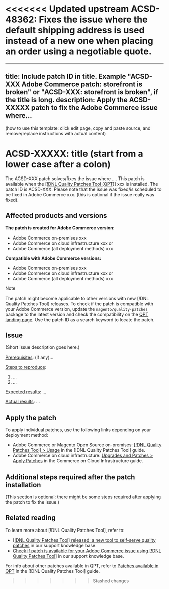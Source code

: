 <<<<<<< Updated upstream
ACSD-48362: Fixes the issue where the default shipping address is used instead of a new one when placing an order using a negotiable quote.
=======
---
title: Include patch ID in title. Example "ACSD-XXX Adobe Commerce patch: storefront is broken" or "ACSD-XXX: storefront is broken", if the title is long.
description: Apply the ACSD-XXXXX patch to fix the Adobe Commerce issue where...
---

(how to use this template: click edit page, copy and paste source, and remove/replace instructions with actual content)

# ACSD-XXXXX: title (start from a lower case after a colon)

The ACSD-XXX patch solves/fixes the issue where .... This patch is available when the [[!DNL Quality Patches Tool (QPT)]](/help/announcements/adobe-commerce-announcements/magento-quality-patches-released-new-tool-to-self-serve-quality-patches.md) xxx is installed. The patch ID is ACSD-XXX. Please note that the issue was fixed/is scheduled to be fixed in Adobe Commerce xxx. (this is optional if the issue really was fixed).

## Affected products and versions

**The patch is created for Adobe Commerce version:**
* Adobe Commerce on-premises xxx
* Adobe Commerce on cloud infrastructure xxx 
    or
* Adobe Commerce (all deployment methods) xxx

**Compatible with Adobe Commerce versions:**
* Adobe Commerce on-premises xxx
* Adobe Commerce on cloud infrastructure xxx
    or
* Adobe Commerce (all deployment methods) xxx

>[!NOTE]
>
>The patch might become applicable to other versions with new [!DNL Quality Patches Tool] releases. To check if the patch is compatible with your Adobe Commerce version, update the `magento/quality-patches` package to the latest version and check the compatibility on the [QPT landing page](https://experienceleague.adobe.com/tools/commerce-quality-patches/index.html). Use the patch ID as a search keyword to locate the patch.

## Issue

(Short issue description goes here.) 

<u>Prerequisites</u>:
(if any)...

<u>Steps to reproduce</u>:

1. ...
1. ...

<u>Expected results</u>:
...

<u>Actual results</u>:
...

## Apply the patch

To apply individual patches, use the following links depending on your deployment method:

* Adobe Commerce or Magento Open Source on-premises: [[!DNL Quality Patches Tool] > Usage](https://experienceleague.adobe.com/docs/commerce-operations/tools/quality-patches-tool/usage.html) in the [!DNL Quality Patches Tool] guide.
* Adobe Commerce on cloud infrastructure: [Upgrades and Patches > Apply Patches](https://experienceleague.adobe.com/docs/commerce-cloud-service/user-guide/develop/upgrade/apply-patches.html) in the Commerce on Cloud Infrastructure guide.

## Additional steps required after the patch installation

(This section is optional; there might be some steps required after applying the patch to fix the issue.) 

## Related reading

To learn more about [!DNL Quality Patches Tool], refer to:

* [[!DNL Quality Patches Tool] released: a new tool to self-serve quality patches](/help/announcements/adobe-commerce-announcements/magento-quality-patches-released-new-tool-to-self-serve-quality-patches.md) in our support knowledge base.
* [Check if patch is available for your Adobe Commerce issue using [!DNL Quality Patches Tool]](/help/support-tools/patches-available-in-qpt-tool/check-patch-for-magento-issue-with-magento-quality-patches.md) in our support knowledge base.

For info about other patches available in QPT, refer to [Patches available in QPT](https://experienceleague.adobe.com/tools/commerce-quality-patches/index.html) in the [!DNL Quality Patches Tool] guide.
>>>>>>> Stashed changes
